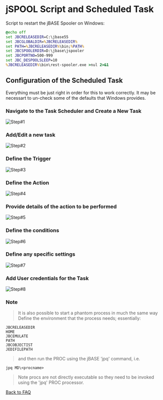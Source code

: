 # jSPOOL Script and Scheduled Task

<PageHeader />

Script to restart the jBASE Spooler on Windows:

``` cmd
@echo off
set JBCRELEASEDIR=C:\jbase55
set JBCGLOBALDIR=%JBCRELEASEDIR%
set PATH=%JBCRELEASEDIR%\bin;%PATH%
set JBCSPOOLERDIR=D:\jbase\jspooler
set JBCPORTNO=500-999
set JBC_DESPOOLSLEEP=10
%JBCRELEASEDIR%\bin\rest-spooler.exe >nul 2>&1
```

## Configuration of the Scheduled Task

Everything must be just right in order for this to work correctly. It may be necessart to un-check some of the defaults that Windows provides.

### Navigate to the Task Scheduler and Create a New Task

![Step#1](./jspoolerprops_0.png)

### Add/Edit a new task

![Step#2](./jspoolerprops_2.png)

### Define the Trigger

![Step#3](./jspoolerprops_3.png)

### Define the Action

![Step#4](./jspoolerprops_4.png)

### Provide details of the action to be performed

![Step#5](./jspoolerprops_5.png)

### Define the conditions

![Step#6](./jspoolerprops_6.png)

### Define any specific settings

![Step#7](./jspoolerprops_7.png)

### Add User credentials for the Task

![Step#8](./jspoolerprops_8.png)

### Note

> It is also possible to start a phantom process in much the same way  
> Define the environment that the process needs; essentially:

```
JBCRELEASEDIR
HOME
JBCEMULATE
PATH
JBCOBJECTIST
JEDIFILEPATH
```

> and then run the PROC using the jBASE 'jpq' command, i.e.

```
jpq MD\<procname>
```

> Note procs are not directly executable so they need to be invoked using the 'jpq' PROC processor.

[Back to FAQ](./../README.md)

<PageFooter />
